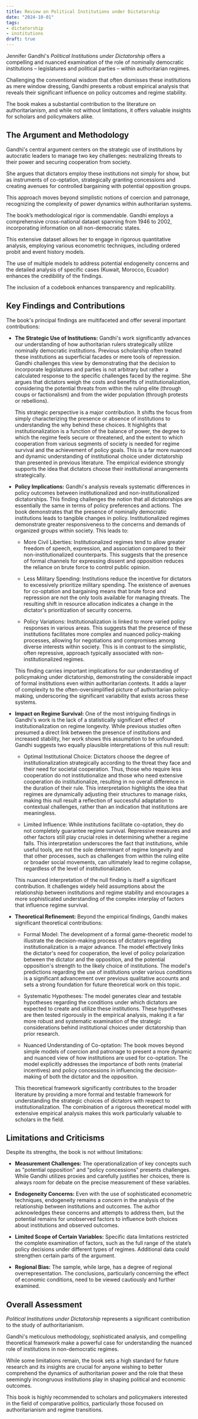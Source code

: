 ```yaml
---
title: Review on Political Institutions under Dictatorship
date: "2024-10-01"
tags:
- dictatorship
- institutions
draft: true
---
```


Jennifer Gandhi's *Political Institutions under Dictatorship* offers a compelling and nuanced examination of the role of nominally democratic institutions – legislatures and political parties – within authoritarian regimes.

Challenging the conventional wisdom that often dismisses these institutions as mere window dressing, Gandhi presents a robust empirical analysis that reveals their significant influence on policy outcomes and regime stability.

The book makes a substantial contribution to the literature on authoritarianism, and while not without limitations, it offers valuable insights for scholars and policymakers alike.

## The Argument and Methodology

Gandhi's central argument centers on the strategic use of institutions by autocratic leaders to manage two key challenges: neutralizing threats to their power and securing cooperation from society.

She argues that dictators employ these institutions not simply for show, but as instruments of co-optation, strategically granting concessions and creating avenues for controlled bargaining with potential opposition groups.

This approach moves beyond simplistic notions of coercion and patronage, recognizing the complexity of power dynamics within authoritarian systems.

The book’s methodological rigor is commendable. Gandhi employs a comprehensive cross-national dataset spanning from 1946 to 2002, incorporating information on all non-democratic states.

This extensive dataset allows her to engage in rigorous quantitative analysis, employing various econometric techniques, including ordered probit and event history models.

The use of multiple models to address potential endogeneity concerns and the detailed analysis of specific cases (Kuwait, Morocco, Ecuador) enhances the credibility of the findings.

The inclusion of a codebook enhances transparency and replicability.

## Key Findings and Contributions

The book's principal findings are multifaceted and offer several important contributions:

*   **The Strategic Use of Institutions:** Gandhi's work significantly advances our understanding of how authoritarian rulers strategically utilize nominally democratic institutions. Previous scholarship often treated these institutions as superficial facades or mere tools of repression. Gandhi challenges this view by demonstrating that the decision to incorporate legislatures and parties is not arbitrary but rather a calculated response to the specific challenges faced by the regime. She argues that dictators weigh the costs and benefits of institutionalization, considering the potential threats from within the ruling elite (through coups or factionalism) and from the wider population (through protests or rebellions).

    This strategic perspective is a major contribution. It shifts the focus from simply characterizing the presence or absence of institutions to understanding the why behind these choices. It highlights that institutionalization is a function of the balance of power, the degree to which the regime feels secure or threatened, and the extent to which cooperation from various segments of society is needed for regime survival and the achievement of policy goals. This is a far more nuanced and dynamic understanding of institutional choice under dictatorship than presented in previous literature. The empirical evidence strongly supports the idea that dictators choose their institutional arrangements strategically.

*   **Policy Implications:** Gandhi's analysis reveals systematic differences in policy outcomes between institutionalized and non-institutionalized dictatorships. This finding challenges the notion that all dictatorships are essentially the same in terms of policy preferences and actions. The book demonstrates that the presence of nominally democratic institutions leads to tangible changes in policy. Institutionalized regimes demonstrate greater responsiveness to the concerns and demands of organized groups within society. This leads to:

    -   More Civil Liberties: Institutionalized regimes tend to allow greater freedom of speech, expression, and association compared to their non-institutionalized counterparts. This suggests that the presence of formal channels for expressing dissent and opposition reduces the reliance on brute force to control public opinion.

    -   Less Military Spending: Institutions reduce the incentive for dictators to excessively prioritize military spending. The existence of avenues for co-optation and bargaining means that brute force and repression are not the only tools available for managing threats. The resulting shift in resource allocation indicates a change in the dictator's prioritization of security concerns.

    -   Policy Variations: Institutionalization is linked to more varied policy responses in various areas. This suggests that the presence of these institutions facilitates more complex and nuanced policy-making processes, allowing for negotiations and compromises among diverse interests within society. This is in contrast to the simplistic, often repressive, approach typically associated with non-institutionalized regimes.

    This finding carries important implications for our understanding of policymaking under dictatorship, demonstrating the considerable impact of formal institutions even within authoritarian contexts. It adds a layer of complexity to the often-oversimplified picture of authoritarian policy-making, underscoring the significant variability that exists across these systems.

*   **Impact on Regime Survival:**  One of the most intriguing findings in Gandhi's work is the lack of a statistically significant effect of institutionalization on regime longevity. While previous studies often presumed a direct link between the presence of institutions and increased stability, her work shows this assumption to be unfounded. Gandhi suggests two equally plausible interpretations of this null result:

    -   Optimal Institutional Choice: Dictators choose the degree of institutionalization strategically according to the threat they face and their need for societal cooperation. Thus, those who require less cooperation do not institutionalize and those who need extensive cooperation do institutionalize, resulting in no overall difference in the duration of their rule. This interpretation highlights the idea that regimes are dynamically adjusting their structures to manage risks, making this null result a reflection of successful adaptation to contextual challenges, rather than an indication that institutions are meaningless.

    -   Limited Influence: While institutions facilitate co-optation, they do not completely guarantee regime survival. Repressive measures and other factors still play crucial roles in determining whether a regime falls. This interpretation underscores the fact that institutions, while useful tools, are not the sole determinant of regime longevity and that other processes, such as challenges from within the ruling elite or broader social movements, can ultimately lead to regime collapse, regardless of the level of institutionalization.

    This nuanced interpretation of the null finding is itself a significant contribution. It challenges widely held assumptions about the relationship between institutions and regime stability and encourages a more sophisticated understanding of the complex interplay of factors that influence regime survival.

*   **Theoretical Refinement:** Beyond the empirical findings, Gandhi makes significant theoretical contributions:

    -   Formal Model: The development of a formal game-theoretic model to illustrate the decision-making process of dictators regarding institutionalization is a major advance. The model effectively links the dictator's need for cooperation, the level of policy polarization between the dictator and the opposition, and the potential opposition's strength to the likely choice of institutions. The model's predictions regarding the use of institutions under various conditions is a significant advancement over previous qualitative accounts and sets a strong foundation for future theoretical work on this topic.

    -   Systematic Hypotheses: The model generates clear and testable hypotheses regarding the conditions under which dictators are expected to create and utilize these institutions. These hypotheses are then tested rigorously in the empirical analysis, making it a far more robust and systematic examination of the strategic considerations behind institutional choices under dictatorship than prior research.

    -   Nuanced Understanding of Co-optation: The book moves beyond simple models of coercion and patronage to present a more dynamic and nuanced view of how institutions are used for co-optation. The model explicitly addresses the importance of both rents (material incentives) and policy concessions in influencing the decision-making of both the dictator and the opposition.

    This theoretical framework significantly contributes to the broader literature by providing a more formal and testable framework for understanding the strategic choices of dictators with respect to institutionalization. The combination of a rigorous theoretical model with extensive empirical analysis makes this work particularly valuable to scholars in the field.

## Limitations and Criticisms

Despite its strengths, the book is not without limitations:

*   **Measurement Challenges:** The operationalization of key concepts such as "potential opposition" and "policy concessions" presents challenges. While Gandhi utilizes proxies and carefully justifies her choices, there is always room for debate on the precise measurement of these variables.

*   **Endogeneity Concerns:** Even with the use of sophisticated econometric techniques, endogeneity remains a concern in the analysis of the relationship between institutions and outcomes. The author acknowledges these concerns and attempts to address them, but the potential remains for unobserved factors to influence both choices about institutions and observed outcomes.

*   **Limited Scope of Certain Variables:** Specific data limitations restricted the complete examination of factors, such as the full range of the state’s policy decisions under different types of regimes. Additional data could strengthen certain parts of the argument.

*   **Regional Bias:** The sample, while large, has a degree of regional overrepresentation. The conclusions, particularly concerning the effect of economic conditions, need to be viewed cautiously and further examined.

## Overall Assessment

*Political Institutions under Dictatorship* represents a significant contribution to the study of authoritarianism.

Gandhi's meticulous methodology, sophisticated analysis, and compelling theoretical framework make a powerful case for understanding the nuanced role of institutions in non-democratic regimes.

While some limitations remain, the book sets a high standard for future research and its insights are crucial for anyone wishing to better comprehend the dynamics of authoritarian power and the role that these seemingly incongruous institutions play in shaping political and economic outcomes.

This book is highly recommended to scholars and policymakers interested in the field of comparative politics, particularly those focused on authoritarianism and regime transitions.
